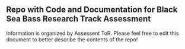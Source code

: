 ## Repo with Code and Documentation for Black Sea Bass Research Track Assessment ##

Information is organized by Assessent ToR. Please feel free to edit this document to better describe the contents of the repo!
